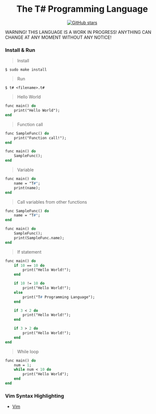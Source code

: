 <div align="center">
    <h1> The T# Programming Language</h1>
    <a href="https://github.com/ibukiyoshidaa/Tsharp/stargazers"><img alt="GitHub stars" src="https://img.shields.io/github/stars/ibukiyoshidaa/Tsharp?color=blue"></a>
</div>

WARNING! THIS LANGUAGE IS A WORK IN PROGRESS! ANYTHING CAN CHANGE AT ANY MOMENT WITHOUT ANY NOTICE!

### Install & Run

> Install
```
$ sudo make install
```

> Run
```
$ t# <filename>.t#
```

> Hello World
```pascal
func main() do
    print("Hello World");
end
```

> Function call
```pascal
func SampleFunc() do
    print("Function call!");
end

func main() do
    SampleFunc();
end
```

> Variable
```pascal
func main() do
    name = "T#";
    print(name);
end
```

> Call variables from other functions
```pascal
func SampleFunc() do
    name = "T#";
end

func main() do
    SampleFunc();
    print(SampleFunc.name);
end
```

> If statement
```pascal
func main() do
    if 10 == 10 do
        print("Hello World!");
    end

    if 10 != 10 do
        print("Hello World!");
    else
        print("T# Programming Language");
    end

    if 3 < 2 do
        print("Hello World!");
    end

    if 3 > 2 do
        print("Hello World!");
    end
end
```

> While loop
```pascal
func main() do
    num = 1;
    while num < 10 do
        print("Hello World");
    end
end
```

### Vim Syntax Highlighting

- <a href="https://github.com/ibukiyoshidaa/Tsharp/blob/main/editor/tsharp.vim">Vim</a>
